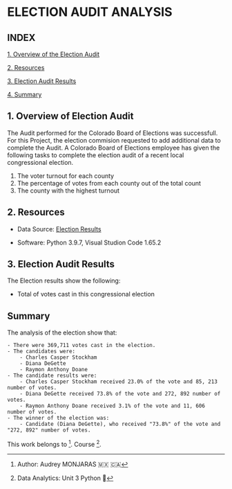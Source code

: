 # **ELECTION AUDIT ANALYSIS**

## **INDEX**

[1. Overview of the Election Audit](#1-overview-of-election-audit)

[2. Resources](#2-Resources)

[3. Election Audit Results](#3-election-audit-results)

[4. Summary](#Summary)



## **1. Overview of Election Audit**
The Audit performed for the Colorado Board of Elections was successfull. For this Project, the election commision requested to add additional data to complete the Audit.
A Colorado Board of Elections employee has given the following tasks to complete the election audit of a recent local congressional election.

1. The voter turnout for each county
2. The percentage of votes from each county out of the total count
3. The county with the highest turnout

## **2. Resources**
- Data Source: [Election Results](https://github.com/amonjaras/Election_Analysis/blob/main/Resources/election_results.csv)

- Software: Python 3.9.7, Visual Studion Code 1.65.2

## **3. Election Audit Results**
The Election results show the following:

- Total of votes cast in this congressional election



## **Summary**
The analysis of the election show that:

    - There were 369,711 votes cast in the election.
    - The candidates were:
        - Charles Casper Stockham
        - Diana DeGette
        - Raymon Anthony Doane
    - The candidate results were:
        - Charles Casper Stockham received 23.0% of the vote and 85, 213 number of votes.
        - Diana DeGette received 73.8% of the vote and 272, 892 number of votes.
        - Raymon Anthony Doane received 3.1% of the vote and 11, 606 number of votes.
    - The winner of the election was:
        - Candidate (Diana DeGette), who received "73.8%" of the vote and "272, 892" number of votes.


This work belongs to [^1].
Course [^2].
[^note]:
[^1]: Author: Audrey MONJARAS :mexico: :canada:
[^2]: Data Analytics: Unit 3 Python :snake:
